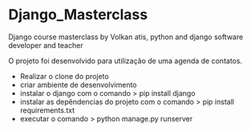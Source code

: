 # Django_Masterclass
Django course masterclass by Volkan atis, python and django software developer and teacher 

O projeto foi desenvolvido para utilização de uma agenda de contatos.

- Realizar o clone do projeto 
- criar ambiente de desenvolvimento
- instalar o django com o comando > pip install django
- instalar as depêndencias do projeto com o comando > pip install requirements.txt
- executar o comando > python manage.py runserver